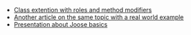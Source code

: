  * [Class extention with roles and method modifiers](http://joose-js.blogspot.com/2008/07/class-extention-with-roles-and-method.html)
  * [Another article on the same topic with a real world example](http://joose-js.blogspot.com/2009/01/aspect-oriented-programming-with.html)
  * [Presentation about Joose basics](http://joose-js.blogspot.com/2008/10/joose-presentation.html)
